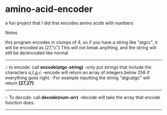 # amino-acid-encoder
a fun project that I did that encodes amino acids with numbers
  
  Notes

this program encodes in clumps of 4, so if you have a string like "atgcc", it will be encoded as [27,"c"]
This will not break anything, and the string will still be de/encoded like normal

************************************************************************************************************************

:: to encode: call **encode(atgc-string)**
-only put strings that include the characters _a,t,g,c_
-encode will return an array of integers below 256 if everything goes right. 
-For example inputting the string "atgcatgc" will return **[27,27]**

************************************************************************************************************************

:: To decode: call **decode(num-arr)**
-decode will take the array that encode function does.
************************************************************************************************************************
